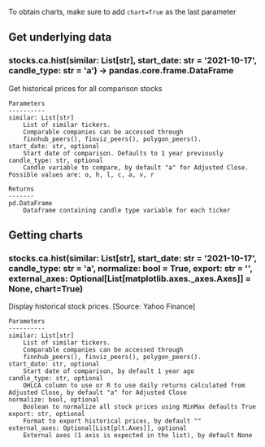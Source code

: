 To obtain charts, make sure to add `chart=True` as the last parameter

## Get underlying data 
### stocks.ca.hist(similar: List[str], start_date: str = '2021-10-17', candle_type: str = 'a') -> pandas.core.frame.DataFrame

Get historical prices for all comparison stocks

    Parameters
    ----------
    similar: List[str]
        List of similar tickers.
        Comparable companies can be accessed through
        finnhub_peers(), finviz_peers(), polygon_peers().
    start_date: str, optional
        Start date of comparison. Defaults to 1 year previously
    candle_type: str, optional
        Candle variable to compare, by default "a" for Adjusted Close. Possible values are: o, h, l, c, a, v, r

    Returns
    -------
    pd.DataFrame
        Dataframe containing candle type variable for each ticker

## Getting charts 
### stocks.ca.hist(similar: List[str], start_date: str = '2021-10-17', candle_type: str = 'a', normalize: bool = True, export: str = '', external_axes: Optional[List[matplotlib.axes._axes.Axes]] = None, chart=True)

Display historical stock prices. [Source: Yahoo Finance]

    Parameters
    ----------
    similar: List[str]
        List of similar tickers.
        Comparable companies can be accessed through
        finnhub_peers(), finviz_peers(), polygon_peers().
    start_date: str, optional
        Start date of comparison, by default 1 year ago
    candle_type: str, optional
        OHLCA column to use or R to use daily returns calculated from Adjusted Close, by default "a" for Adjusted Close
    normalize: bool, optional
        Boolean to normalize all stock prices using MinMax defaults True
    export: str, optional
        Format to export historical prices, by default ""
    external_axes: Optional[List[plt.Axes]], optional
        External axes (1 axis is expected in the list), by default None

